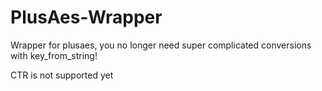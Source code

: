 # PlusAes-Wrapper
Wrapper for plusaes, you no longer need super complicated conversions with key_from_string!

CTR is not supported yet
